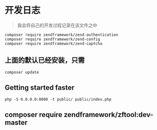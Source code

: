 # 开发日志
> 我会将自己的开发过程记录在该文件之中

```
composer require zendframework/zend-authentication
composer require zendframework/zend-config
composer require zendframework/zend-captcha
```

## 上面的默认已经安装，只需
```
composer update
```

## Getting started faster
```php -S 0.0.0.0:8080 -t public/ public/index.php```


## composer require zendframework/zftool:dev-master